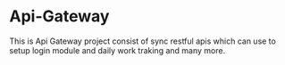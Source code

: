 # Api-Gateway
This is Api Gateway project consist of sync restful apis which can use to setup login module and daily work traking and many more.

